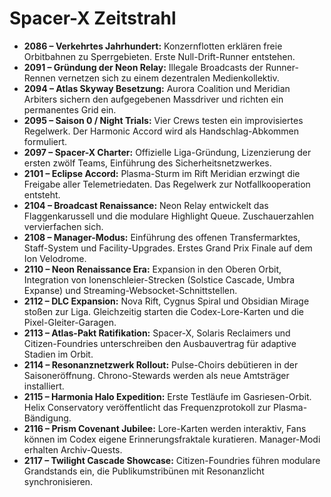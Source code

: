 # Spacer-X Zeitstrahl

- **2086 – Verkehrtes Jahrhundert:** Konzernflotten erklären freie Orbitbahnen zu Sperrgebieten. Erste Null-Drift-Runner entstehen.
- **2091 – Gründung der Neon Relay:** Illegale Broadcasts der Runner-Rennen vernetzen sich zu einem dezentralen Medienkollektiv.
- **2094 – Atlas Skyway Besetzung:** Aurora Coalition und Meridian Arbiters sichern den aufgegebenen Massdriver und richten ein permanentes Grid ein.
- **2095 – Saison 0 / Night Trials:** Vier Crews testen ein improvisiertes Regelwerk. Der Harmonic Accord wird als Handschlag-Abkommen formuliert.
- **2097 – Spacer-X Charter:** Offizielle Liga-Gründung, Lizenzierung der ersten zwölf Teams, Einführung des Sicherheitsnetzwerkes.
- **2101 – Eclipse Accord:** Plasma-Sturm im Rift Meridian erzwingt die Freigabe aller Telemetriedaten. Das Regelwerk zur Notfallkooperation entsteht.
- **2104 – Broadcast Renaissance:** Neon Relay entwickelt das Flaggenkarussell und die modulare Highlight Queue. Zuschauerzahlen vervierfachen sich.
- **2108 – Manager-Modus:** Einführung des offenen Transfermarktes, Staff-System und Facility-Upgrades. Erstes Grand Prix Finale auf dem Ion Velodrome.
- **2110 – Neon Renaissance Era:** Expansion in den Oberen Orbit, Integration von Ionenschleier-Strecken (Solstice Cascade, Umbra Expanse) und Streaming-Websocket-Schnittstellen.
- **2112 – DLC Expansion:** Nova Rift, Cygnus Spiral und Obsidian Mirage stoßen zur Liga. Gleichzeitig starten die Codex-Lore-Karten und die Pixel-Gleiter-Garagen.
- **2113 – Atlas-Pakt Ratifikation:** Spacer-X, Solaris Reclaimers und Citizen-Foundries unterschreiben den Ausbauvertrag für adaptive Stadien im Orbit.
- **2114 – Resonanznetzwerk Rollout:** Pulse-Choirs debütieren in der Saisoneröffnung. Chrono-Stewards werden als neue Amtsträger installiert.
- **2115 – Harmonia Halo Expedition:** Erste Testläufe im Gasriesen-Orbit. Helix Conservatory veröffentlicht das Frequenzprotokoll zur Plasma-Bändigung.
- **2116 – Prism Covenant Jubilee:** Lore-Karten werden interaktiv, Fans können im Codex eigene Erinnerungsfraktale kuratieren. Manager-Modi erhalten Archiv-Quests.
- **2117 – Twilight Cascade Showcase:** Citizen-Foundries führen modulare Grandstands ein, die Publikumstribünen mit Resonanzlicht synchronisieren.

